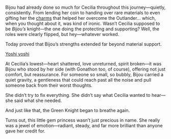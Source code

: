<!-- title: Emotional Support Chibi-Hime -->

Bijou had already done so much for Cecilia throughout this journey—quietly, consistently. From lending her coin to handing over rare materials to even gifting her the [charms](https://www.youtube.com/watch?v=I75IWfMGVgM&t=6558) that helped her overcome the Outlander… which, when you thought about it, was kind of ironic. Wasn’t Cecilia supposed to be _Bijou’s_ knight—the one doing the protecting and supporting? Well, the roles were clearly flipped, but hey—whatever worked.

Today proved that Bijou’s strengths extended far beyond material support.

[Yoshi yoshi](#embed:https://www.youtube.com/live/I75IWfMGVgM?si=ec5M5jzztWb0Awye&t=9214)

At Cecilia’s lowest—heart shattered, love unreturned, spirit broken—it was Bijou who stood by her side (with Gonathon too, of course), offering not just comfort, but reassurance. For someone so small, so bubbly, Bijou carried a quiet gravity, a gentleness that could reach past all the noise and pull someone back from their worst thoughts.

She didn’t try to fix everything. She didn’t say what Cecilia wanted to hear—she said what she needed.

And just like that, the Green Knight began to breathe again.

Turns out, this little gem princess wasn’t just precious in name. She really was a jewel of emotion—radiant, steady, and far more brilliant than anyone gave her credit for.
